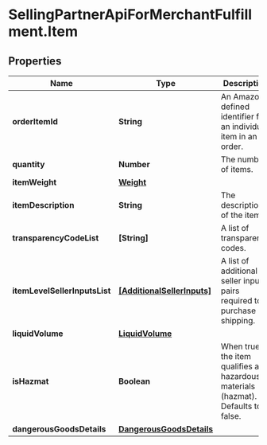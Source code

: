 # SellingPartnerApiForMerchantFulfillment.Item

## Properties

Name | Type | Description | Notes
------------ | ------------- | ------------- | -------------
**orderItemId** | **String** | An Amazon-defined identifier for an individual item in an order. | 
**quantity** | **Number** | The number of items. | 
**itemWeight** | [**Weight**](Weight.md) |  | [optional] 
**itemDescription** | **String** | The description of the item. | [optional] 
**transparencyCodeList** | **[String]** | A list of transparency codes. | [optional] 
**itemLevelSellerInputsList** | [**[AdditionalSellerInputs]**](AdditionalSellerInputs.md) | A list of additional seller input pairs required to purchase shipping. | [optional] 
**liquidVolume** | [**LiquidVolume**](LiquidVolume.md) |  | [optional] 
**isHazmat** | **Boolean** | When true, the item qualifies as hazardous materials (hazmat). Defaults to false. | [optional] 
**dangerousGoodsDetails** | [**DangerousGoodsDetails**](DangerousGoodsDetails.md) |  | [optional] 


